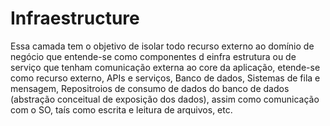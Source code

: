 # Infraestructure
Essa camada tem o objetivo de isolar todo recurso externo ao domínio de negócio que entende-se como componentes d einfra estrutura ou de serviço que tenham comunicação externa ao core da aplicação, etende-se como recurso externo, APIs e serviços, Banco de dados, Sistemas de fila e mensagem, Repositroios de consumo de dados do banco de dados (abstração conceitual de exposição dos dados), assim como comunicação com o SO, taís como escrita e leitura de arquivos, etc.